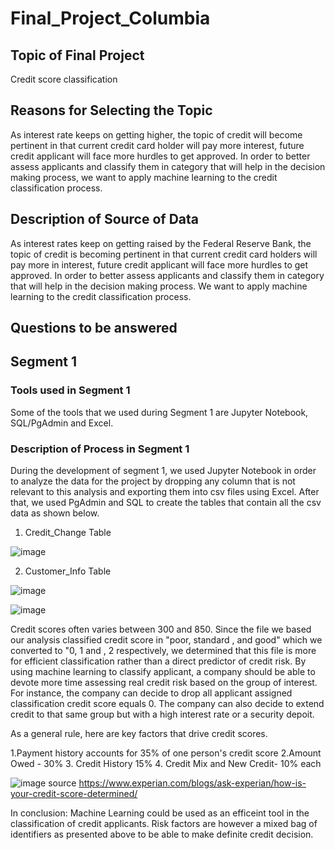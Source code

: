 # Final_Project_Columbia

## Topic of Final Project
 Credit score classification
 
## Reasons for Selecting the Topic
As interest rate keeps on getting higher, the topic of credit will become pertinent in that current credit card holder will pay more interest, future credit applicant will face more hurdles to get approved. In order to better assess applicants and classify them in category that will help in the decision making process, we want to apply machine learning to the credit classification process. 

## Description of Source of Data
As interest rates keep on getting raised by the Federal Reserve Bank, the topic of credit is becoming pertinent in that current credit card holders will pay more in interest, future credit applicant will face more hurdles to get approved. In order to better assess applicants and classify them in category that will help in the decision making process. We want to apply machine learning to the credit classification process. 
## Questions to be answered 

## Segment 1 
### Tools used in Segment 1
Some of the tools that we used during Segment 1 are Jupyter Notebook, SQL/PgAdmin and Excel.

### Description of Process in Segment 1
During the development of segment 1, we used Jupyter Notebook in order to analyze the data for the project by dropping any column that is not relevant to this analysis and exporting them into csv files using Excel. After that, we used PgAdmin and SQL to create the tables that contain all the csv data as shown below.

1. Credit_Change Table

![image](https://user-images.githubusercontent.com/115424156/225173106-ca0f1fee-e1a1-4068-bac9-cf7d093b3b10.png)

2. Customer_Info Table

![image](https://user-images.githubusercontent.com/115424156/225173206-6e1f4709-4b9b-4eeb-8384-11cd63c98d67.png)

![image](https://user-images.githubusercontent.com/115424156/225173160-f748c5b7-c145-4b4d-9240-0b42d107ff8d.png)



Credit scores often varies between 300 and 850. Since the file we based our analysis classified credit score in "poor, standard , and good" which we converted to "0, 1 and , 2 respectively, we determined that this file is more for efficient classification rather than a direct predictor of credit risk.  By using machine learning to classify applicant, a company should be able to devote more time assessing real credit risk based on the group of interest. For instance, the company can decide to drop all applicant assigned classification credit score equals 0. The company can also decide to extend credit to that same group but with a high interest rate or a security depoit. 

As a general rule, here are key factors that drive credit scores.

1.Payment history accounts for 35% of one person's credit score
2.Amount Owed - 30%
3. Credit History 15%
4. Credit Mix and New Credit- 10% each

![image](https://user-images.githubusercontent.com/115424156/225776798-a7e0ddb0-6826-44e8-b436-aaf8324f80b2.png)
source https://www.experian.com/blogs/ask-experian/how-is-your-credit-score-determined/


In conclusion: Machine Learning could be used as an efficeint tool in the classification of credit applicants. Risk factors are however a mixed bag of identifiers as presented above to be able to make  definite credit decision.  





